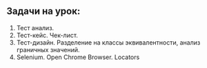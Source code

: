 ## Задачи на урок:

1. Тест анализ. 
3. Тест-кейс. Чек-лист.
4. Тест-дизайн. Разделение на классы эквивалентности, анализ граничных значений.
5. Selenium. Open Chrome Browser. Locators